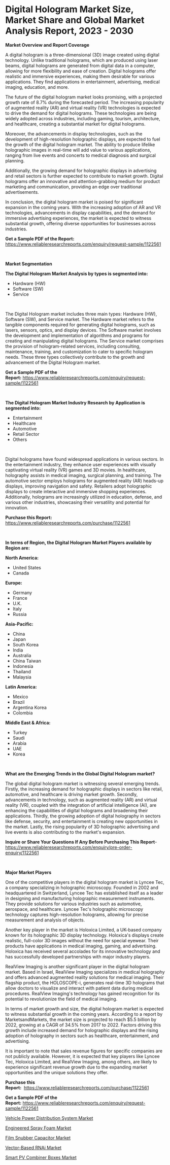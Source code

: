 <p><h1>Digital Hologram Market Size, Market Share and Global Market Analysis Report, 2023 - 2030</h1></p><p><strong>Market Overview and Report Coverage</strong></p>
<p><p>A digital hologram is a three-dimensional (3D) image created using digital technology. Unlike traditional holograms, which are produced using laser beams, digital holograms are generated from digital data in a computer, allowing for more flexibility and ease of creation. Digital holograms offer realistic and immersive experiences, making them desirable for various applications. They find applications in entertainment, advertising, medical imaging, education, and more.</p><p>The future of the digital hologram market looks promising, with a projected growth rate of 8.7% during the forecasted period. The increasing popularity of augmented reality (AR) and virtual reality (VR) technologies is expected to drive the demand for digital holograms. These technologies are being widely adopted across industries, including gaming, tourism, architecture, and healthcare, creating a substantial market for digital holograms.</p><p>Moreover, the advancements in display technologies, such as the development of high-resolution holographic displays, are expected to fuel the growth of the digital hologram market. The ability to produce lifelike holographic images in real-time will add value to various applications, ranging from live events and concerts to medical diagnosis and surgical planning.</p><p>Additionally, the growing demand for holographic displays in advertising and retail sectors is further expected to contribute to market growth. Digital holograms offer an innovative and attention-grabbing medium for product marketing and communication, providing an edge over traditional advertisements.</p><p>In conclusion, the digital hologram market is poised for significant expansion in the coming years. With the increasing adoption of AR and VR technologies, advancements in display capabilities, and the demand for immersive advertising experiences, the market is expected to witness substantial growth, offering diverse opportunities for businesses across industries.</p></p>
<p><strong>Get a Sample PDF of the Report:</strong> <a href="https://www.reliableresearchreports.com/enquiry/request-sample/1122561">https://www.reliableresearchreports.com/enquiry/request-sample/1122561</a></p>
<p>&nbsp;</p>
<p><strong>Market Segmentation</strong></p>
<p><strong>The Digital Hologram Market Analysis by types is segmented into:</strong></p>
<p><ul><li>Hardware (HW)</li><li>Software (SW)</li><li>Service</li></ul></p>
<p>&nbsp;</p>
<p><p>The Digital Hologram market includes three main types: Hardware (HW), Software (SW), and Service market. The Hardware market refers to the tangible components required for generating digital holograms, such as lasers, sensors, optics, and display devices. The Software market involves the development and implementation of algorithms and programs for creating and manipulating digital holograms. The Service market comprises the provision of hologram-related services, including consulting, maintenance, training, and customization to cater to specific hologram needs. These three types collectively contribute to the growth and advancement of the Digital Hologram market.</p></p>
<p><strong>Get a Sample PDF of the Report:</strong>&nbsp;<a href="https://www.reliableresearchreports.com/enquiry/request-sample/1122561">https://www.reliableresearchreports.com/enquiry/request-sample/1122561</a></p>
<p>&nbsp;</p>
<p><strong>The Digital Hologram Market Industry Research by Application is segmented into:</strong></p>
<p><ul><li>Entertainment</li><li>Healthcare</li><li>Automotive</li><li>Retail Sector</li><li>Others</li></ul></p>
<p>&nbsp;</p>
<p><p>Digital holograms have found widespread applications in various sectors. In the entertainment industry, they enhance user experiences with visually captivating virtual reality (VR) games and 3D movies. In healthcare, holography assists in medical imaging, surgical planning, and training. The automotive sector employs holograms for augmented reality (AR) heads-up displays, improving navigation and safety. Retailers adopt holographic displays to create interactive and immersive shopping experiences. Additionally, holograms are increasingly utilized in education, defense, and various other industries, showcasing their versatility and potential for innovation.</p></p>
<p><strong>Purchase this Report:</strong>&nbsp; <a href="https://www.reliableresearchreports.com/purchase/1122561">https://www.reliableresearchreports.com/purchase/1122561</a></p>
<p>&nbsp;</p>
<p><strong>In terms of Region, the Digital Hologram Market Players available by Region are:</strong></p>
<p>
    <p> <strong> North America: </strong>
        <ul>
            <li>United States</li>
            <li>Canada</li>
        </ul>
        </p> 
    <p> <strong> Europe: </strong>
        <ul>
            <li>Germany</li>
            <li>France</li>
            <li>U.K.</li>
            <li>Italy</li>
            <li>Russia</li>
        </ul>
        </p> 
    <p> <strong> Asia-Pacific: </strong>
        <ul>
            <li>China</li>
            <li>Japan</li>
            <li>South Korea</li>
            <li>India</li>
            <li>Australia</li>
            <li>China Taiwan</li>
            <li>Indonesia</li>
            <li>Thailand</li>
            <li>Malaysia</li>
        </ul>
        </p> 
    <p> <strong> Latin America: </strong>
        <ul>
            <li>Mexico</li>
            <li>Brazil</li>
            <li>Argentina Korea</li>
            <li>Colombia</li>
        </ul>
        </p> 
    <p> <strong> Middle East & Africa: </strong>
        <ul>
            <li>Turkey</li>
            <li>Saudi</li>
            <li>Arabia</li>
            <li>UAE</li>
            <li>Korea</li>
        </ul>
    </p>
    </p>
<p>&nbsp;</p>
<p><strong>What are the Emerging Trends in the Global Digital Hologram market?</strong></p>
<p><p>The global digital hologram market is witnessing several emerging trends. Firstly, the increasing demand for holographic displays in sectors like retail, automotive, and healthcare is driving market growth. Secondly, advancements in technology, such as augmented reality (AR) and virtual reality (VR), coupled with the integration of artificial intelligence (AI), are enhancing the capabilities of digital holograms and broadening their applications. Thirdly, the growing adoption of digital holography in sectors like defense, security, and entertainment is creating new opportunities in the market. Lastly, the rising popularity of 3D holographic advertising and live events is also contributing to the market's expansion.</p></p>
<p><strong>Inquire or Share Your Questions If Any Before Purchasing This Report</strong>- <a href="https://www.reliableresearchreports.com/enquiry/pre-order-enquiry/1122561">https://www.reliableresearchreports.com/enquiry/pre-order-enquiry/1122561</a></p>
<p>&nbsp;</p>
<p><strong>Major Market Players</strong></p>
<p><p>One of the competitive players in the digital hologram market is Lyncee Tec, a company specializing in holographic microscopy. Founded in 2002 and headquartered in Switzerland, Lyncee Tec has established itself as a leader in designing and manufacturing holographic measurement instruments. They provide solutions for various industries such as automotive, aerospace, and healthcare. Lyncee Tec's holographic microscopy technology captures high-resolution holograms, allowing for precise measurement and analysis of objects.</p><p>Another key player in the market is Holoxica Limited, a UK-based company known for its holographic 3D display technology. Holoxica's displays create realistic, full-color 3D images without the need for special eyewear. Their products have applications in medical imaging, gaming, and advertising. Holoxica has received several accolades for its innovative technology and has successfully developed partnerships with major industry players.</p><p>RealView Imaging is another significant player in the digital hologram market. Based in Israel, RealView Imaging specializes in medical holography and offers advanced augmented reality solutions for medical imaging. Their flagship product, the HOLOSCOPE-i, generates real-time 3D holograms that allow doctors to visualize and interact with patient data during medical procedures. RealView Imaging's technology has gained recognition for its potential to revolutionize the field of medical imaging.</p><p>In terms of market growth and size, the digital hologram market is expected to witness substantial growth in the coming years. According to a report by MarketsandMarkets, the market size is projected to reach $5.5 billion by 2022, growing at a CAGR of 34.5% from 2017 to 2022. Factors driving this growth include increased demand for holographic displays and the rising adoption of holography in sectors such as healthcare, entertainment, and advertising.</p><p>It is important to note that sales revenue figures for specific companies are not publicly available. However, it is expected that key players like Lyncee Tec, Holoxica Limited, and RealView Imaging, among others, are likely to experience significant revenue growth due to the expanding market opportunities and the unique solutions they offer.</p></p>
<p><strong>Purchase this Report:</strong>&nbsp;&nbsp;<a href="https://www.reliableresearchreports.com/purchase/1122561">https://www.reliableresearchreports.com/purchase/1122561</a></p>
<p></p>
<p><strong>Get a Sample PDF of the Report:</strong>&nbsp;<a href="https://www.reliableresearchreports.com/enquiry/request-sample/1122561">https://www.reliableresearchreports.com/enquiry/request-sample/1122561</a></p>
<p><p><a href="https://github.com/amonskiyk/Market-Research-Report-List-1/blob/main/vehicle-power-distribution-system-market.md">Vehicle Power Distribution System Market</a></p><p><a href="https://medium.com/@germanwolff65/engineered-spray-foam-market-insight-market-trends-growth-forecasted-from-2023-to-2030-a441bb1123b3">Engineered Spray Foam Market</a></p><p><a href="https://www.linkedin.com/pulse/film-snubber-capacitor-market-size-growth-forecast-from-2023-mwete/">Film Snubber Capacitor Market</a></p><p><a href="https://github.com/gaydyna/Market-Research-Report-List-1/blob/main/vector-based-rnai-market.md">Vector-Based RNAi Market</a></p><p><a href="https://www.linkedin.com/pulse/smart-pv-combiner-boxes-market-research-report-unlocks-analysis-rgrge/">Smart PV Combiner Boxes Market</a></p></p>